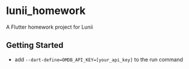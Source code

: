 # lunii_homework

A Flutter homework project for Lunii

## Getting Started

- add `--dart-define=OMDB_API_KEY=[your_api_key]` to the run command
